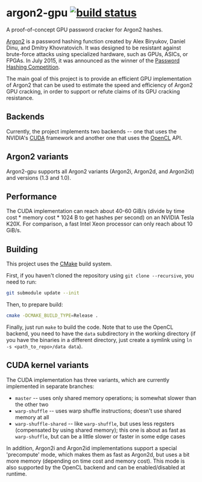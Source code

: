 # argon2-gpu [![build status](https://gitlab.com/omos/argon2-gpu/badges/master/build.svg)](https://gitlab.com/omos/argon2-gpu/commits/master)

A proof-of-concept GPU password cracker for Argon2 hashes.

[Argon2](https://github.com/P-H-C/phc-winner-argon2) is a password hashing function created by Alex Biryukov, Daniel Dinu, and Dmitry Khovratovich. It was designed to be resistant against brute-force attacks using specialized hardware, such as GPUs, ASICs, or FPGAs. In July 2015, it was announced as the winner of the [Password Hashing Competition](https://password-hashing.net).

The main goal of this project is to provide an efficient GPU implementation of Argon2 that can be used to estimate the speed and efficiency of Argon2 GPU cracking, in order to support or refute claims of its GPU cracking resistance.

## Backends

Currently, the project implements two backends -- one that uses the NVIDIA's [CUDA](https://www.nvidia.com/object/cuda_home_new.html) framework and another one that uses the [OpenCL](https://www.khronos.org/opencl/) API.

## Argon2 variants

Argon2-gpu supports all Argon2 variants (Argon2i, Argon2d, and Argon2id) and versions (1.3 and 1.0).

## Performance

The CUDA implementation can reach about 40-60 GiB/s (divide by time cost * memory cost  * 1024 B to get hashes per second) on an NVIDIA Tesla K20X. For comparison, a fast Intel Xeon processor can only reach about 10 GiB/s.

## Building

This project uses the [CMake](https://cmake.org/) build system.

First, if you haven't cloned the repository using `git clone --recursive`, you need to run:

```bash
git submodule update --init
```

Then, to prepare build:

```bash
cmake -DCMAKE_BUILD_TYPE=Release .
```

Finally, just run `make` to build the code. Note that to use the OpenCL backend, you need to have the `data` subdirectory in the working directory (if you have the binaries in a different directory, just create a symlink using `ln -s <path_to_repo>/data data`).

## CUDA kernel variants

The CUDA implementation has three variants, which are currently implemented in separate branches:

 * `master` -- uses only shared memory operations; is somewhat slower than the other two
 * `warp-shuffle` -- uses warp shuffle instructions; doesn't use shared memory at all
 * `warp-shuffle-shared` -- like `warp-shuffle`, but uses less regsters (compensated by using shared memory); this one is about as fast as `warp-shuffle`, but can be a little slower or faster in some edge cases

In addition, Argon2i and Argon2id implementations support a special 'precompute' mode, which makes them as fast as Argon2d, but uses a bit more memory (depending on time cost and memory cost). This mode is also supported by the OpenCL backend and can be enabled/disabled at runtime.
